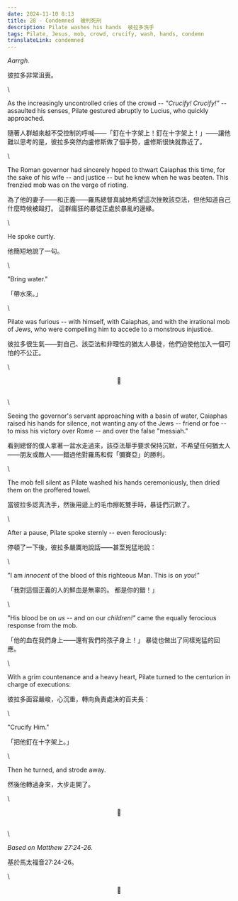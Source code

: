 ```yaml
---
date: 2024-11-10 8:13
title: 28 - Condemned  被判死刑
description: Pilate washes his hands  彼拉多洗手
tags: Pilate, Jesus, mob, crowd, crucify, wash, hands, condemn
translateLink: condemned
---
```


*Aarrgh.* 

彼拉多非常沮喪。

\

As the increasingly uncontrolled cries of the crowd -- *"Crucify! Crucify!"* -- assaulted his senses, Pilate gestured abruptly to Lucius, who quickly approached.

隨著人群越來越不受控制的呼喊——「釘在十字架上！釘在十字架上！」——讓他難以思考的是，彼拉多突然向盧修斯做了個手勢，盧修斯很快就靠近了。

\

The Roman governor had sincerely hoped to thwart Caiaphas this time, for the sake of his wife -- and justice -- but he knew when he was beaten. This frenzied mob was on the verge of rioting.

為了他的妻子——和正義——羅馬總督真誠地希望這次挫敗該亞法，但他知道自己什麼時候被毆打。 這群瘋狂的暴徒正處於暴亂的邊緣。

\

He spoke curtly.

他簡短地說了一句。

\

"Bring water." 

「帶水來。」

\

Pilate was furious -- with himself, with Caiaphas, and with the irrational mob of Jews, who were compelling him to accede to a monstrous injustice.

彼拉多很生氣——對自己、該亞法和非理性的猶太人暴徒，他們迫使他加入一個可怕的不公正。

\

<center>💠</center>

\
\

Seeing the governor's servant approaching with a basin of water, Caiaphas raised his hands for silence, not wanting any of the Jews -- friend or foe -- to miss his victory over Rome -- and over the false "messiah."

看到總督的僕人拿著一盆水走過來，該亞法舉手要求保持沉默，不希望任何猶太人——朋友或敵人——錯過他對羅馬和假「彌賽亞」的勝利。

\

The mob fell silent as Pilate washed his hands ceremoniously, then dried them on the proffered towel.

當彼拉多認真洗手，然後用遞上的毛巾擦乾雙手時，暴徒們沉默了。

\

After a pause, Pilate spoke sternly -- even ferociously:

停頓了一下後，彼拉多嚴厲地說話——甚至兇猛地說：

\

"I am *innocent* of the blood of this righteous Man. This is on *you!"*

「我對這個正義的人的鮮血是無辜的。 都是你的錯！」

\

"His blood be on *us* -- and on our *children!"* came the equally ferocious response from the mob.

「他的血在我們身上——還有我們的孩子身上！」 暴徒也做出了同樣兇猛的回應。

\

With a grim countenance and a heavy heart, Pilate turned to the centurion in charge of executions:

彼拉多面容嚴峻，心沉重，轉向負責處決的百夫長：

\

"Crucify Him."

「把他釘在十字架上。」

\

Then he turned, and strode away.

然後他轉過身來，大步走開了。

\

<center>💠</center>

\
\

*Based on Matthew 27:24-26.*

基於馬太福音27:24-26。

\

<center>💠</center>